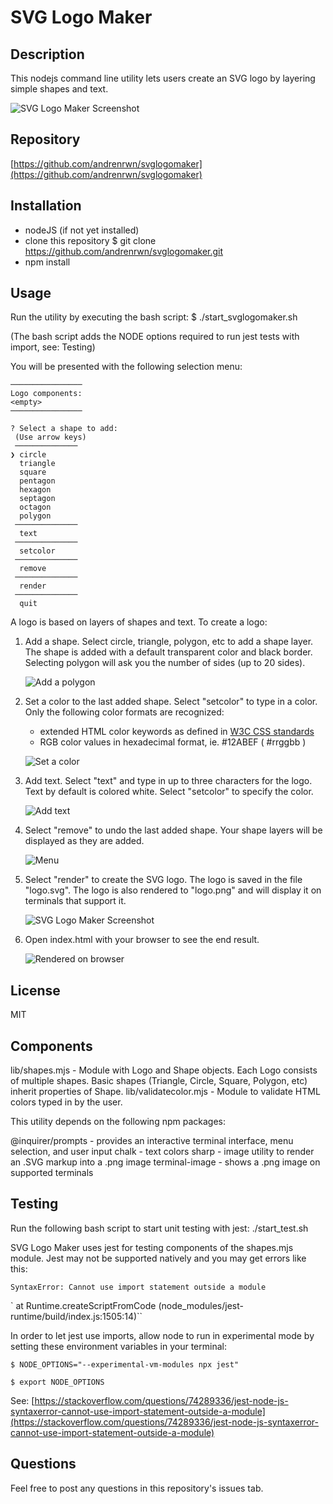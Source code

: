 # SVG Logo Maker

## Description

This nodejs command line utility lets users create an SVG logo by layering simple shapes and text.

![SVG Logo Maker Screenshot](img/output.png)

## Repository

[https://github.com/andrenrwn/svglogomaker](https://github.com/andrenrwn/svglogomaker)

## Installation

- nodeJS (if not yet installed)
- clone this repository
  $ git clone https://github.com/andrenrwn/svglogomaker.git
- npm install

## Usage

Run the utility by executing the bash script:
$ ./start_svglogomaker.sh

(The bash script adds the NODE options required to run jest tests with import, see: Testing)

You will be presented with the following selection menu:

    ────────────────
    Logo components:
    <empty>
    ────────────────

    ? Select a shape to add:
     (Use arrow keys)
     ──────────────
    ❯ circle
      triangle
      square
      pentagon
      hexagon
      septagon
      octagon
      polygon
     ──────────────
      text
     ──────────────
      setcolor
     ──────────────
      remove
     ──────────────
      render
     ──────────────
      quit

A logo is based on layers of shapes and text.
To create a logo:

1. Add a shape.
   Select circle, triangle, polygon, etc to add a shape layer.
   The shape is added with a default transparent color and black border.
   Selecting polygon will ask you the number of sides (up to 20 sides).

   ![Add a polygon](img/polygon.png)

2. Set a color to the last added shape.
   Select "setcolor" to type in a color.
   Only the following color formats are recognized:

   - extended HTML color keywords as defined in [W3C CSS standards ](https://www.w3.org/TR/css-color-3/ "W3C CSS Colors Specification")
   - RGB color values in hexadecimal format, ie. #12ABEF ( #rrggbb )

   ![Set a color](img/setcolor.png)

3. Add text.
   Select "text" and type in up to three characters for the logo.
   Text by default is colored white.
   Select "setcolor" to specify the color.

   ![Add text](img/text.png)

4. Select "remove" to undo the last added shape.
   Your shape layers will be displayed as they are added.

   ![Menu](img/menu.png)

5. Select "render" to create the SVG logo.
   The logo is saved in the file "logo.svg".
   The logo is also rendered to "logo.png" and will display it on terminals that support it.

   ![SVG Logo Maker Screenshot](img/result.png)

6. Open index.html with your browser to see the end result.

   ![Rendered on browser](img/renderedonbrowser.png)

## License

MIT

## Components

lib/shapes.mjs - Module with Logo and Shape objects. Each Logo consists of multiple shapes. Basic shapes (Triangle, Circle, Square, Polygon, etc) inherit properties of Shape.
lib/validatecolor.mjs - Module to validate HTML colors typed in by the user.

This utility depends on the following npm packages:

@inquirer/prompts - provides an interactive terminal interface, menu selection, and user input
chalk - text colors
sharp - image utility to render an .SVG markup into a .png image
terminal-image - shows a .png image on supported terminals

## Testing

Run the following bash script to start unit testing with jest:
./start_test.sh

SVG Logo Maker uses jest for testing components of the shapes.mjs module.
Jest may not be supported natively and you may get errors like this:

`SyntaxError: Cannot use import statement outside a module`

`      at Runtime.createScriptFromCode (node_modules/jest-runtime/build/index.js:1505:14)``

In order to let jest use imports, allow node to run in experimental mode by setting these environment variables in your terminal:

`$ NODE_OPTIONS="--experimental-vm-modules npx jest"`

`$ export NODE_OPTIONS`

See: [https://stackoverflow.com/questions/74289336/jest-node-js-syntaxerror-cannot-use-import-statement-outside-a-module](https://stackoverflow.com/questions/74289336/jest-node-js-syntaxerror-cannot-use-import-statement-outside-a-module)

## Questions

Feel free to post any questions in this repository's issues tab.
